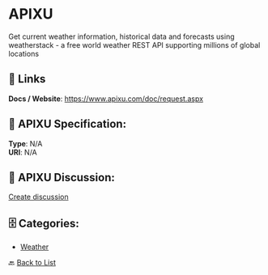 # APIXU


Get current weather information, historical data and forecasts using weatherstack - a free world weather REST API supporting millions of global locations

##  🔗 Links
**Docs / Website**: https://www.apixu.com/doc/request.aspx

## 🧬 APIXU Specification:
**Type**: N/A  
**URI**: N/A

## 💬 APIXU Discussion:
[Create discussion](https://github.com/apis-list/apis-list/discussions/new)

## 🗄️ Categories:
- [Weather](https://github.com/apis-list/apis-list#weather-)




🔙 [Back to List](https://github.com/apis-list/apis-list)

